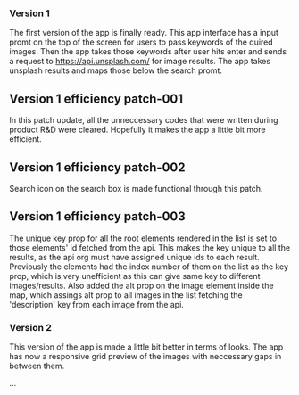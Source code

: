 ### Version 1
The first version of the app is finally ready. This app interface has a input promt on the top of the screen for users to pass keywords of the quired images. Then the app takes those keywords after user hits enter and sends a request to https://api.unsplash.com/ for image results. The app takes unsplash results and maps those below the search promt.

## Version 1 efficiency patch-001
In this patch update, all the unneccessary codes that were written during product R&D were cleared. Hopefully it makes the app a little bit more efficient.

## Version 1 efficiency patch-002
Search icon on the search box is made functional through this patch.

## Version 1 efficiency patch-003
The unique key prop for all the root elements rendered in the list is set to those elements' id fetched from the api. This makes the key unique to all the results, as the api org must have assigned unique ids to each result. Previously the elements had the index number of them on the list as the key prop, which is very unefficient as this can give same key to different images/results. Also added the alt prop on the image element inside the map, which assings alt prop to all images in the list fetching the 'description' key from each image from the api.

### Version 2
This version of the app is made a little bit better in terms of looks. The app has now a responsive grid preview of the images with neccessary gaps in between them.



...
